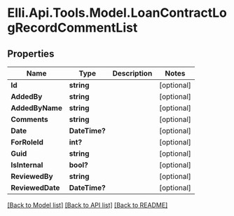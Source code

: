 # Elli.Api.Tools.Model.LoanContractLogRecordCommentList
## Properties

Name | Type | Description | Notes
------------ | ------------- | ------------- | -------------
**Id** | **string** |  | [optional] 
**AddedBy** | **string** |  | [optional] 
**AddedByName** | **string** |  | [optional] 
**Comments** | **string** |  | [optional] 
**Date** | **DateTime?** |  | [optional] 
**ForRoleId** | **int?** |  | [optional] 
**Guid** | **string** |  | [optional] 
**IsInternal** | **bool?** |  | [optional] 
**ReviewedBy** | **string** |  | [optional] 
**ReviewedDate** | **DateTime?** |  | [optional] 

[[Back to Model list]](../README.md#documentation-for-models) [[Back to API list]](../README.md#documentation-for-api-endpoints) [[Back to README]](../README.md)

